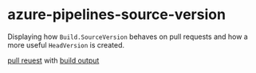 # azure-pipelines-source-version

Displaying how `Build.SourceVersion` behaves on pull requests and how a more useful
`HeadVersion` is created.

[pull reuest](https://github.com/eps1lon/azure-pipelines-source-version/pull/1)
with [build output](https://dev.azure.com/silbermannsebastian/azure-pipelines-source-version/_build/results?buildId=194)
